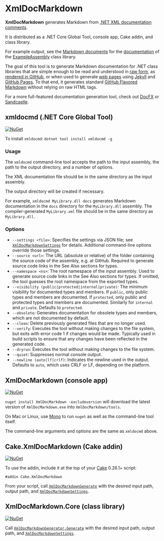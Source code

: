 # XmlDocMarkdown

**XmlDocMarkdown** generates Markdown from [.NET XML documentation comments](https://msdn.microsoft.com/en-us/library/b2s063f7.aspx).

It is distributed as a .NET Core Global Tool, console app, Cake addin, and class library.

For example output, see the [Markdown documents](https://github.com/ejball/XmlDocMarkdown/blob/master/docs/ExampleAssembly.md) for the [documentation](ExampleAssembly.md) of the [ExampleAssembly](https://github.com/ejball/XmlDocMarkdown/tree/master/tools/ExampleAssembly) class library.

The goal of this tool is to generate Markdown documentation for .NET class libraries that are simple enough to be read and understood in [raw form](https://raw.githubusercontent.com/ejball/XmlDocMarkdown/master/docs/ExampleAssembly/ExampleClass.md), as [rendered in GitHub](https://github.com/ejball/XmlDocMarkdown/blob/master/docs/ExampleAssembly/ExampleClass.md), or when used to generate [web pages](https://ejball.com/XmlDocMarkdown/ExampleAssembly/ExampleClass.html) using [Jekyll](https://jekyllrb.com/) and [GitHub Pages](https://pages.github.com/). To that end, it generates standard [GitHub Flavored Markdown](https://github.github.com/gfm/) without relying on raw HTML tags.

For a more full-featured documentation generation tool, check out [DocFX](https://dotnet.github.io/docfx/) or [Sandcastle](https://github.com/EWSoftware/SHFB).

## xmldocmd (.NET Core Global Tool)

[![NuGet](https://img.shields.io/nuget/v/xmldocmd.svg)](https://www.nuget.org/packages/xmldocmd)

To install `xmldocmd`: `dotnet tool install xmldocmd -g`

### Usage

The `xmldocmd` command-line tool accepts the path to the input assembly, the path to the output directory, and a number of options.

The XML documentation file should be in the same directory as the input assembly.

The output directory will be created if necessary.

For example, `xmldocmd MyLibrary.dll docs` generates Markdown documentation in the `docs` directory for the `MyLibrary.dll` assembly. The compiler-generated `MyLibrary.xml` file should be in the same directory as `MyLibrary.dll`.

### Options

* `--settings <file>`: Specifies the settings via JSON file; see [`XmlDocMarkdownSettings`](XmlDocMarkdown.Core/XmlDocMarkdownSettings) for details. Additional command-line options override those settings.
* `--source <url>`: The URL (absolute or relative) of the folder containing the source code of the assembly, e.g. at GitHub. Required to generate source code links in the See Also sections for types.
* `--namespace <ns>`: The root namespace of the input assembly. Used to generate source code links in the See Also sections for types. If omitted, the tool guesses the root namespace from the exported types.
* `--visibility (public|protected|internal|private)`: The minimum visibility for documented types and members. If `public`, only public types and members are documented. If `protected`, only public and protected types and members are documented. Similarly for `internal` and `private`. Defaults to `protected`.
* `--obsolete`: Generates documentation for obsolete types and members, which are not documented by default.
* `--clean`: Delete previously generated files that are no longer used.
* `--verify`: Executes the tool without making changes to the file system, but exits with error code 1 if changes would be made. Typically used in build scripts to ensure that any changes have been reflected in the generated code.
* `--dryrun`: Executes the tool without making changes to the file system.
* `--quiet`: Suppresses normal console output.
* `--newline (auto|lf|crlf)`: Indicates the newline used in the output. Defaults to `auto`, which uses CRLF or LF, depending on the platform.

## XmlDocMarkdown (console app)

[![NuGet](https://img.shields.io/nuget/v/XmlDocMarkdown.svg)](https://www.nuget.org/packages/XmlDocMarkdown)

`nuget install XmlDocMarkdown -excludeversion` will download the latest version of `XmlDocMarkdown.exe` into `XmlDocMarkdown/tools`.

On Mac or Linux, use [Mono](http://www.mono-project.com/) to run `nuget` as well as the command-line tool itself.

The command-line arguments and options are the same as `xmldocmd` above.

## Cake.XmlDocMarkdown (Cake addin)

[![NuGet](https://img.shields.io/nuget/v/Cake.XmlDocMarkdown.svg)](https://www.nuget.org/packages/Cake.XmlDocMarkdown)

To use the addin, include it at the top of your [Cake](https://cakebuild.net/) 0.26.1+ script:

```
#addin Cake.XmlDocMarkdown
```

From your script, call [`XmlDocMarkdownGenerate`](Cake.XmlDocMarkdown/XmlDocCakeAddin/XmlDocMarkdownGenerate) with the desired input path, output path, and [`XmlDocMarkdownSettings`](XmlDocMarkdown.Core/XmlDocMarkdownSettings).

## XmlDocMarkdown.Core (class library)

[![NuGet](https://img.shields.io/nuget/v/XmlDocMarkdown.Core.svg)](https://www.nuget.org/packages/XmlDocMarkdown.Core)

Call [`XmlDocMarkdownGenerator.Generate`](XmlDocMarkdown.Core/XmlDocMarkdownGenerator/Generate) with the desired input path, output path, and [`XmlDocMarkdownSettings`](XmlDocMarkdown.Core/XmlDocMarkdownSettings).
